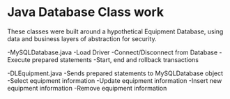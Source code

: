 # Java Database Class work
These classes were built around a hypothetical Equipment Database, using data and business layers of abstraction for security.

-MySQLDatabase.java
  -Load Driver
  -Connect/Disconnect from Database
  -Execute prepared statements
  -Start, end and rollback transactions

-DLEquipment.java
  -Sends prepared statements to MySQLDatabase object
  -Select equipment information 
  -Update equipment information
  -Insert new equipment information
  -Remove equipment information


